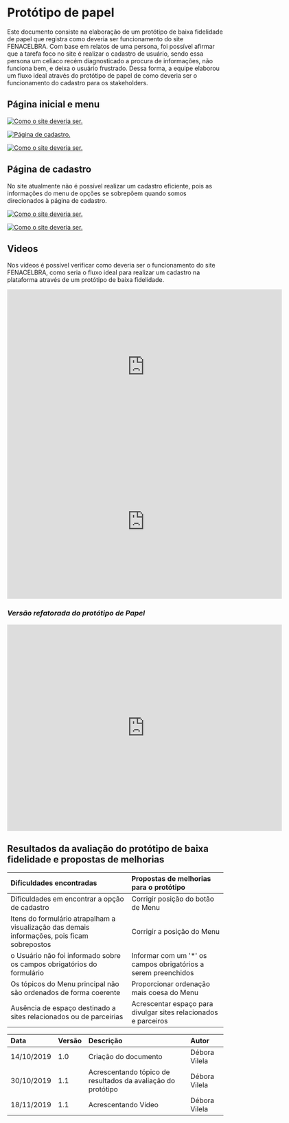 # Protótipo de papel

Este documento consiste na elaboração de um protótipo de baixa fidelidade de papel que registra como deveria ser funcionamento do site FENACELBRA. Com base em relatos de uma persona, foi possível afirmar que a tarefa foco no site é realizar o cadastro de usuário, sendo essa persona um celíaco recém diagnosticado a procura de informações, não funciona bem, e deixa o usuário frustrado. Dessa forma, a equipe elaborou um fluxo ideal através do protótipo de papel de como deveria ser o funcionamento do cadastro para os stakeholders.

## Página inicial e menu

[![Como o site deveria ser.](../assets/img/prototipoUm.png)]()

[![Página de cadastro.](../assets/img/prototipoDois.png)]()

[![Como o site deveria ser.](../assets/img/prototipoTres.png)]()

## Página de cadastro

No site atualmente não é possível realizar um cadastro eficiente, pois as informações do menu de opções se sobrepõem quando somos direcionados à página de cadastro.

[![Como o site deveria ser.](../assets/img/prototipoQuatro.png)]()

[![Como o site deveria ser.](../assets/img/prototipoCinco.png)]()

## Videos

Nos vídeos é possível verificar como deveria ser o funcionamento do site FENACELBRA, como seria o fluxo ideal para realizar um cadastro na plataforma através de um protótipo de baixa fidelidade.

<iframe src="https://player.vimeo.com/video/367932289" width="640" height="360" frameborder="0" allowfullscreen></iframe>

<iframe src="https://player.vimeo.com/video/367932458" width="640" height="360" frameborder="0" allowfullscreen></iframe>

### *Versão refatorada do protótipo de Papel*

<iframe src="https://player.vimeo.com/video/374132341" width="640" height="480" frameborder="0" allow="autoplay; fullscreen" allowfullscreen></iframe>

## Resultados da avaliação do protótipo de baixa fidelidade e propostas de melhorias


| Dificuldades encontradas     | Propostas de melhorias para o protótipo | 
| :--------- | :----- | 
|Dificuldades em encontrar a opção de cadastro|  Corrigir posição do botão de Menu  |
|Itens do formulário atrapalham a visualização das demais informações, pois ficam sobrepostos|  Corrigir a posição do Menu  | 
| o Usuário não foi informado sobre os campos obrigatórios do formulário |  Informar com um '*' os campos obrigatórios a serem preenchidos  | 
| Os tópicos do Menu principal não são ordenados de forma coerente |   Proporcionar ordenação mais coesa do Menu  | 
|Ausência de espaço destinado a sites relacionados ou de parceirias| Acrescentar espaço para divulgar sites relacionados e parceiros|



| Data       | Versão | Descrição                                           | Autor           |
| :--------- | :----- | :-------------------------------------------------- | :-------------- |
| 14/10/2019 | 1.0    | Criação do documento                                | Débora Vilela   |
| 30/10/2019 | 1.1    | Acrescentando tópico de resultados da avaliação do protótipo                                | Débora Vilela   |
| 18/11/2019 | 1.1    | Acrescentando Vídeo                                | Débora Vilela   |

